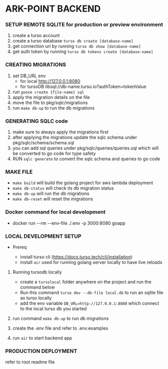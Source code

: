 # ARK-POINT BACKEND

### SETUP REMOTE SQLITE for production or preview environment

1. create a turso account
2. create a turso database `turso db create [database-name]`
3. get connection url by running `turso db show [database-name]`
4. get auth token by running `turso db tokens create [database-name]`

### CREATING MIGRATIONS

1. set DB_URL env
   - for local http://127.0.0.1:8080
   - for tursoDB libsql://db-name.turso.io?authToken=tokenValue
2. run `goose create {file-name} sql`
3. apply the migration details on the file
4. move the file to pkg/sqlc/migrations
5. run `make db-up` to run the db migrations

### GENERATING SQLC code

1. make sure to always apply the migrations first
2. after applying the migrations update the sqlc schema under pkg/sqlc/schema/schema.sql
3. you can add sql queries under pkg/sqlc/queries/queries.sql which will be converted to go code for type safety
4. RUN `sqlc generate` to convert the sqlc schema and queries to go code

### MAKE FILE

- `make build` will build the golang project for aws lambda deployment
- `make db-status` will check its db migration status
- `make db-up` will run the db migrations
- `make db-reset` will reset the migrations

### Docker command for local development

- docker run --rm --env-file ./.env -p 3000:8080 goapp

### LOCAL DEVELOPMENT SETUP

- Prereq

  - install turso cli (https://docs.turso.tech/cli/installation)
  - install `air` used for running golang server locally to have live reloads

1. Running tursodb locally

   - create a `tursolocal` folder anywhere on the project and run the command below
   - Run this command `turso dev --db-file local.db` to run an sqlite file as turso locally
   - add the env variable `DB_URL=http://127.0.0.1:8080` which connect to the local turso db you started

2. run command `make db-up` to run db migrations
3. create the .env file and refer to .env.examples
4. run `air` to start backend app

### PRODUCTION DEPLOYMENT

refer to root readme file
